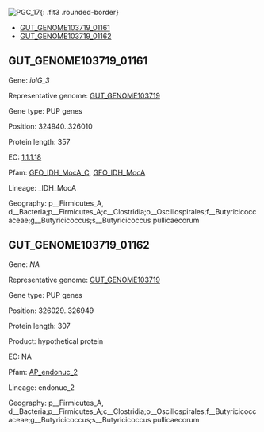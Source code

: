 ![PGC_17](../static/images/Clusters_figure/PGC_17.jpg){: .fit3 .rounded-border}

<ul id="myTab" class="nav nav-tabs">
  <li class="active">
        <a href="#tab1" data-toggle="tab">GUT_GENOME103719_01161</a>
  </li>
<li><a href="#tab2" data-toggle="tab">GUT_GENOME103719_01162</a></li>
</ul>

<div id="myTabContent" class="tab-content">
  <div class="tab-pane fade in active" id="tab1">

<h2 id="GUT_GENOME103719_01161">GUT_GENOME103719_01161</h2>
<p>Gene: <em>iolG_3</em>
<p>Representative genome: <a href="Europe">GUT_GENOME103719</a></p>
<p>Gene type: PUP genes</p>
<p>Position: 324940..326010</p>
<p>Protein length: 357</p>
<p>EC: <a href="https://www.brenda-enzymes.org/enzyme.php?ecno=1.1.1.18">1.1.1.18</a></p>
<p>Pfam: <a href="http://pfam.xfam.org/family/GFO_IDH_MocA_C">GFO_IDH_MocA_C</a>, <a href="http://pfam.xfam.org/family/GFO_IDH_MocA">GFO_IDH_MocA</a></p>
<p>Lineage: _IDH_MocA</p>
<p>Geography: p__Firmicutes_A, d__Bacteria;p__Firmicutes_A;c__Clostridia;o__Oscillospirales;f__Butyricicoccaceae;g__Butyricicoccus;s__Butyricicoccus pullicaecorum</p>
  </div>

  <div class="tab-pane fade" id="tab2">

<h2 id="GUT_GENOME103719_01162">GUT_GENOME103719_01162</h2>
<p>Gene: <em>NA</em></p>
<p>Representative genome: <a href="Europe">GUT_GENOME103719</a></p>
<p>Gene type: PUP genes</p>
<p>Position: 326029..326949</p>
<p>Protein length: 307</p>
<p>Product: hypothetical protein</p>
<p>EC: NA</p>
<p>Pfam: <a href="http://pfam.xfam.org/family/AP_endonuc_2">AP_endonuc_2</a></p>

<p>Lineage: endonuc_2</p>
<p>Geography: p__Firmicutes_A, d__Bacteria;p__Firmicutes_A;c__Clostridia;o__Oscillospirales;f__Butyricicoccaceae;g__Butyricicoccus;s__Butyricicoccus pullicaecorum</p>

  </div>
</div>
